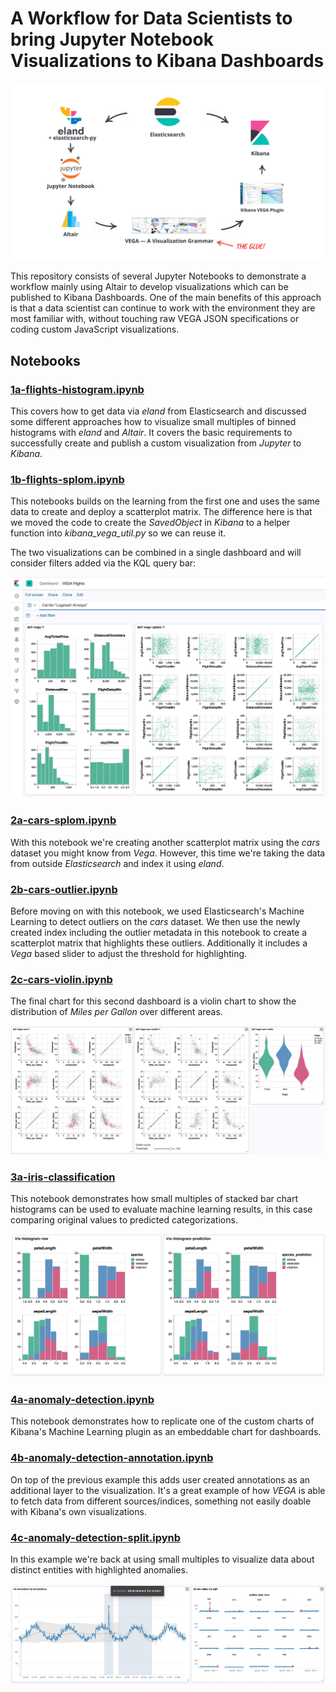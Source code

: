 # A Workflow for Data Scientists to bring Jupyter Notebook Visualizations to Kibana Dashboards

![Jupyter Kibana Workflow](docs/assets/jupyter-kibana-workflow.jpg)

This repository consists of several Jupyter Notebooks to demonstrate a workflow mainly using Altair to develop visualizations which can be published to Kibana Dashboards. One of the main benefits of this approach is that a data scientist can continue to work with the environment they are most familiar with, without touching raw VEGA JSON specifications or coding custom JavaScript visualizations.

## Notebooks

### [1a-flights-histogram.ipynb](https://walterra.github.io/jupyter2kibana/viz-1a-flights-histogram.html)

This covers how to get data via *eland* from Elasticsearch and discussed some different approaches how to visualize small multiples of binned histograms with *eland* and *Altair*. It covers the basic requirements to successfully create and publish a custom visualization from  *Jupyter* to *Kibana*.

### [1b-flights-splom.ipynb](https://walterra.github.io/jupyter2kibana/viz-1b-flights-splom.html)

This notebooks builds on the learning from the first one and uses the same data to create and deploy a scatterplot matrix. The difference here is that we moved the code to create the *SavedObject* in *Kibana* to a helper function into *kibana_vega_util.py* so we can reuse it.

The two visualizations can be combined in a single dashboard and will consider filters added via the KQL query bar:

![Kibana Dashboard VEGA Flights](docs/assets/kibana-dashboard-vega-flights.jpg)

### [2a-cars-splom.ipynb](https://walterra.github.io/jupyter2kibana/viz-2a-cars-splom.html)

With this notebook we're creating another scatterplot matrix using the *cars* dataset you might know from *Vega*. However, this time we're taking the data from outside *Elasticsearch* and index it using *eland*.

### [2b-cars-outlier.ipynb](https://walterra.github.io/jupyter2kibana/viz-2b-cars-outlier.html)

Before moving on with this notebook, we used Elasticsearch's Machine Learning to detect outliers on the *cars* dataset. We then use the newly created index including the outlier metadata in this notebook to create a scatterplot matrix that highlights these outliers. Additionally it includes a *Vega* based slider to adjust the threshold for highlighting.

### [2c-cars-violin.ipynb](https://walterra.github.io/jupyter2kibana/viz-2c-cars-violin.html)

The final chart for this second dashboard is a violin chart to show the distribution of *Miles per Gallon* over different areas.

![Kibana Dashboard VEGA Cars](docs/assets/kibana-dashboard-vega-cars.jpg)

### [3a-iris-classification](https://walterra.github.io/jupyter2kibana/viz-3a-iris-classification.html)

This notebook demonstrates how small multiples of stacked bar chart histograms can be used to evaluate machine learning results, in this case comparing original values to predicted categorizations.

![Kibana Dashboard VEGA Iris](docs/assets/kibana-dashboard-vega-iris.jpg)

### [4a-anomaly-detection.ipynb](https://walterra.github.io/jupyter2kibana/via-4a-anomaly-detection.html)

This notebook demonstrates how to replicate one of the custom charts of Kibana's Machine Learning plugin as an embeddable chart for dashboards.

### [4b-anomaly-detection-annotation.ipynb](https://walterra.github.io/jupyter2kibana/viz-4b-anomaly-detection-annotation.html)

On top of the previous example this adds user created annotations as an additional layer to the visualization. It's a great example of how *VEGA* is able to fetch data from different sources/indices, something not easily doable with Kibana's own visualizations.

### [4c-anomaly-detection-split.ipynb](https://walterra.github.io/jupyter2kibana/viz-4c-anomaly-detection-split.html)

In this example we're back at using small multiples to visualize data about distinct entities with highlighted anomalies.

![Kibana Dashboard VEGA Anomaly Detection](docs/assets/kibana-dashboard-vega-anomaly-detection.jpg)






